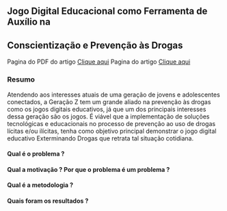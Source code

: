 ## Jogo Digital Educacional como Ferramenta de Auxílio na
## Conscientização e Prevenção às Drogas

Pagina do PDF do artigo [Clique aqui](https://sol.sbc.org.br/index.php/desafie/article/view/12180/12045)
Pagina do artigo [Clique  aqui](https://sol.sbc.org.br/index.php/desafie/article/view/12180)

### Resumo
Atendendo aos interesses atuais de uma geração de jovens e adolescentes conectados, a Geração Z tem um grande aliado na prevenção às drogas como os jogos digitais educativos, já que um dos principais interesses dessa geração são os jogos. É viável que a implementação de soluções tecnológicas e educacionais no processo de prevenção ao uso de drogas lícitas e/ou ilícitas, tenha como objetivo principal demonstrar o jogo digital educativo Exterminando Drogas que retrata tal situação cotidiana.

#### Qual é o problema ?

#### Qual a motivação ? Por que o problema é um problema ?

#### Qual é a metodologia ?

#### Quais foram os resultados ?

<!-- ## 1. Perceptivel

### 1.1. Alternativas de Texto

Forneça alternativas de texto para qualquer conteúdo não textual para que possa ser alterado para outras formas que as pessoas precisem, como letras grandes, braile, fala, símbolos ou linguagem mais simples.

Adicione texto alternativo a qualquer imagem que contenha informações complexas. O texto alternativo precisa explicar os postos-chave que você deseja que o aluno entenda usando a imagem, gráfico, mapa ou diagrama etc. Se sua ferramenta de autoria tiver um limite de caracteres para texto alternativo, por exemplo, Leitora, você pode adicionar o texto alternativo a uma caixa de texto na página e ocultá-lo dos alunos com visão. Alternativamente, você pode adicionar a descrição em outra página e, em seguida, adicionar um gatilho que vincule a esta página.

![image](./pictures/Imagem1.png)

### 1.2. Mídia baseada em tempo (Legendas (Pré-gravadas) - Nível A)

Forneça legendas para qualquer vídeo pré-gravado com som.

Forneça legendas para um vídeo hospedado externamente
Se você estiver incorporando um vídeo hospedado em um site de hospedagem (por exemplo, YouTube ou Vimeo), certifique-se de que o vídeo tenha legendas adicionadas. Os sites de hospedagem normalmente oferecem a opção de enviar um arquivo de legenda com o arquivo de vídeo. Alguns sites de hospedagem adicionarão legendas geradas automaticamente, por exemplo, YouTube (desde que a qualidade do áudio seja boa o suficiente e o inglês seja fácil de entender). Se você usar legendas geradas automaticamente , sempre verifique e edite-as. Você sempre precisará adicionar pontuação e corrigir erros.

![image](././pictures/Imagem2.png)
![image](./pictures/Imagem3.png)

### 1.3. Adaptável

Crie conteúdo que possa ser apresentado de diferentes formas (por exemplo, layout mais simples) sem perder informações ou estrutura.

#####Orientação
Seu conteúdo deve ser acessível na orientação retrato e paisagem, pois os usuários com deficiência motora podem não conseguir girar seus dispositivos.

![image](./pictures/Imagem4.png)
_O site da Deque pode ser entendido e navegado na orientação retrato e paisagem. Fonte: Universidade Deque_

### 1.4. Distinguível

Torne mais fácil para os usuários ver e ouvir o conteúdo, incluindo a separação do primeiro plano do plano de fundo.

Contraste (Mínimo)
Problemas comuns de contraste de cores de eLearning

![image](./pictures/Imagem5.png)

A imagem mostra:
Uma série de erros comuns com contraste de cores frequentemente encontrados em eLearning. O primeiro exemplo mostra as cores de fundo e de primeiro plano muito escuras. O próximo mostra a cor de fundo e de primeiro plano muito clara. O terceiro exemplo mostra a cor do plano de fundo e do primeiro plano muito semelhantes. O quarto exemplo mostra o texto sobre uma imagem que tem cores diferentes, dificultando a visualização do texto claro na parte clara da imagem. A correção para isso é uma sobreposição semitransparente colorida sobre a imagem que torna possível ver o texto claramente em todos os lugares. O exemplo final é o texto preto em um fundo branco que é considerado muito gritante. A versão corrigida deste exemplo é texto preto em um fundo azul pastel.

## 2. Operável

### 2.1. Acessível por Teclado

Disponibilize todas as funcionalidades a partir de um teclado.

Muitos designers de eLearning assumem que a acessibilidade do teclado limitará a interatividade de seus recursos de eLearning, mas nossa experiência é que esse não é o caso. Seu provedor de ferramentas de autoria pode automaticamente fornecer a você atividades alternativas acessíveis para qualquer interação somente com mouse, por exemplo, CourseArc. Se não o fizerem, pode ser possível criar versões acessíveis de interações apenas com mouse, pensando criativamente.

1. Interações de pontos de acesso
   O CourseArc adiciona automaticamente uma transcrição acessível para interações de hotspot.

![image](./pictures/Imagem6.png)
![image](./pictures/Imagem7.png)

### 2.2. Tempo suficiente

Forneça aos usuários tempo suficiente para ler e usar o conteúdo.

![image](./pictures/Imagem8.png)

Vídeo decorativo com botão de parada

O vídeo mostra:
A página inicial de um módulo sobre como ajudar a salvar o planeta. Há um vídeo decorativo de um globo girando ao fundo. Na parte inferior da página há um ícone de mão. Ao lado deste ícone, há uma instrução que diz “Selecione para parar a animação”. O aluno seleciona este ícone e o globo para de girar.

### 2.3. Convulsões e Reações Físicas

Não crie conteúdo de uma forma conhecida por causar convulsões ou reações físicas.

### 2.4. Navegável

Forneça maneiras de ajudar os usuários a navegar, encontrar conteúdo e determinar onde eles estão.

### 2.5. Modalidades de Entrada

Torne mais fácil para os usuários operar a funcionalidade por meio de várias entradas além do teclado. -->

